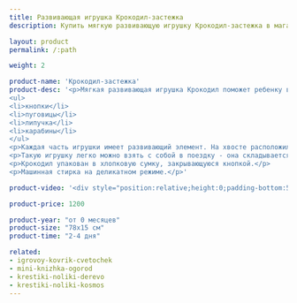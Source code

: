 ```yaml
---
title: Развивающая игрушка Крокодил-застежка
description: Купить мягкую развивающую игрушку Крокодил-застежка в магазине KiddyTrick

layout: product
permalink: /:path

weight: 2

product-name: 'Крокодил-застежка'
product-desc: '<p>Мягкая развивающая игрушка Крокодил поможет ребенку в развитии мелкой моторики. 5 частей крокодила соединяются застежками:</p>
<ul>
<li>кнопки</li>
<li>пуговицы</li>
<li>липучка</li>
<li>карабины</li>
</ul>
<p>Каждая часть игрушки имеет развивающий элемент. На хвосте расположился кармашек на молнии, в котором спрятался малыш-крокодиленок. На средних частях имеются шнуровка, вращающийся диск и бусины на нитях. Весь крокодил сшит из хлопка, а глаза и зубы - из фетра.</p>
<p>Такую игрушку легко можно взять с собой в поездку - она складывается до компактного размера и может на долгое время занять малыша.</p>
<p>Крокодил упакован в хлопковую сумку, закрывающуюся кнопкой.</p>
<p>Машинная стирка на деликатном режиме.</p>'

product-video: '<div style="position:relative;height:0;padding-bottom:56.25%"><iframe src="https://www.youtube.com/embed/B0FrdcOhTEY?ecver=2" width="640" height="360" frameborder="0" style="position:absolute;width:100%;height:100%;left:0" allowfullscreen></iframe></div>'

product-price: 1200

product-year: "от 0 месяцев"
product-size: "78х15 см"
product-time: "2-4 дня"

related:
- igrovoy-kovrik-cvetochek
- mini-knizhka-ogorod
- krestiki-noliki-derevo
- krestiki-noliki-kosmos
---
```

	